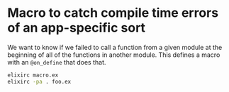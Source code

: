 # Macro to catch compile time errors of an app-specific sort

We want to know if we failed to call a function from a given module at the
beginning of all of the functions in another module.  This defines a macro with
an `@on_define` that does that.

```sh
elixirc macro.ex
elixirc -pa . foo.ex
```
